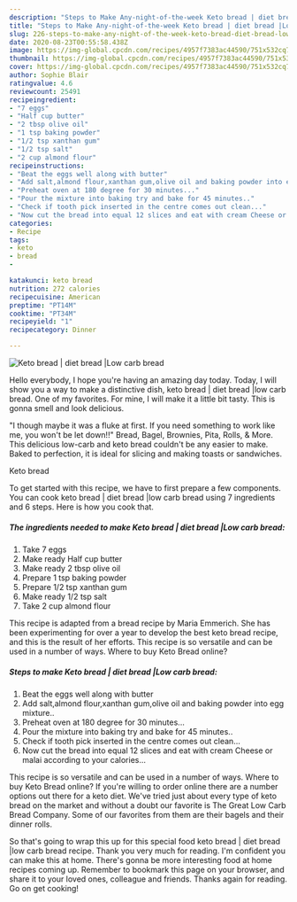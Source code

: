```yaml
---
description: "Steps to Make Any-night-of-the-week Keto bread | diet bread |Low carb bread"
title: "Steps to Make Any-night-of-the-week Keto bread | diet bread |Low carb bread"
slug: 226-steps-to-make-any-night-of-the-week-keto-bread-diet-bread-low-carb-bread
date: 2020-08-23T00:55:58.438Z
image: https://img-global.cpcdn.com/recipes/4957f7383ac44590/751x532cq70/keto-bread-diet-bread-low-carb-bread-recipe-main-photo.jpg
thumbnail: https://img-global.cpcdn.com/recipes/4957f7383ac44590/751x532cq70/keto-bread-diet-bread-low-carb-bread-recipe-main-photo.jpg
cover: https://img-global.cpcdn.com/recipes/4957f7383ac44590/751x532cq70/keto-bread-diet-bread-low-carb-bread-recipe-main-photo.jpg
author: Sophie Blair
ratingvalue: 4.6
reviewcount: 25491
recipeingredient:
- "7 eggs"
- "Half cup butter"
- "2 tbsp olive oil"
- "1 tsp baking powder"
- "1/2 tsp xanthan gum"
- "1/2 tsp salt"
- "2 cup almond flour"
recipeinstructions:
- "Beat the eggs well along with butter"
- "Add salt,almond flour,xanthan gum,olive oil and baking powder into egg mixture.."
- "Preheat oven at 180 degree for 30 minutes..."
- "Pour the mixture into baking try and bake for 45 minutes.."
- "Check if tooth pick inserted in the centre comes out clean..."
- "Now cut the bread into equal 12 slices and eat with cream Cheese or malai according to your calories..."
categories:
- Recipe
tags:
- keto
- bread
- 

katakunci: keto bread  
nutrition: 272 calories
recipecuisine: American
preptime: "PT14M"
cooktime: "PT34M"
recipeyield: "1"
recipecategory: Dinner

---
```



![Keto bread | diet bread |Low carb bread](https://img-global.cpcdn.com/recipes/4957f7383ac44590/751x532cq70/keto-bread-diet-bread-low-carb-bread-recipe-main-photo.jpg)

Hello everybody, I hope you're having an amazing day today. Today, I will show you a way to make a distinctive dish, keto bread | diet bread |low carb bread. One of my favorites. For mine, I will make it a little bit tasty. This is gonna smell and look delicious.

&#34;I though maybe it was a fluke at first. If you need something to work like me, you won&#39;t be let down!!&#34; Bread, Bagel, Brownies, Pita, Rolls, &amp; More. This delicious low-carb and keto bread couldn&#39;t be any easier to make. Baked to perfection, it is ideal for slicing and making toasts or sandwiches.

Keto bread 

To get started with this recipe, we have to first prepare a few components. You can cook keto bread | diet bread |low carb bread using 7 ingredients and 6 steps. Here is how you cook that.

<!--inarticleads1-->

##### The ingredients needed to make Keto bread | diet bread |Low carb bread:

1. Take 7 eggs
1. Make ready Half cup butter
1. Make ready 2 tbsp olive oil
1. Prepare 1 tsp baking powder
1. Prepare 1/2 tsp xanthan gum
1. Make ready 1/2 tsp salt
1. Take 2 cup almond flour


This recipe is adapted from a bread recipe by Maria Emmerich. She has been experimenting for over a year to develop the best keto bread recipe, and this is the result of her efforts. This recipe is so versatile and can be used in a number of ways. Where to buy Keto Bread online? 

<!--inarticleads2-->

##### Steps to make Keto bread | diet bread |Low carb bread:

1. Beat the eggs well along with butter
1. Add salt,almond flour,xanthan gum,olive oil and baking powder into egg mixture..
1. Preheat oven at 180 degree for 30 minutes...
1. Pour the mixture into baking try and bake for 45 minutes..
1. Check if tooth pick inserted in the centre comes out clean...
1. Now cut the bread into equal 12 slices and eat with cream Cheese or malai according to your calories...


This recipe is so versatile and can be used in a number of ways. Where to buy Keto Bread online? If you&#39;re willing to order online there are a number options out there for a keto diet. We&#39;ve tried just about every type of keto bread on the market and without a doubt our favorite is The Great Low Carb Bread Company. Some of our favorites from them are their bagels and their dinner rolls. 

So that's going to wrap this up for this special food keto bread | diet bread |low carb bread recipe. Thank you very much for reading. I'm confident you can make this at home. There's gonna be more interesting food at home recipes coming up. Remember to bookmark this page on your browser, and share it to your loved ones, colleague and friends. Thanks again for reading. Go on get cooking!
